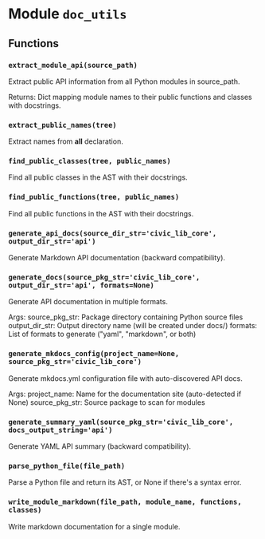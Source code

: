 # Module `doc_utils`

## Functions

### `extract_module_api(source_path)`

Extract public API information from all Python modules in source_path.

Returns:
    Dict mapping module names to their public functions and classes with docstrings.

### `extract_public_names(tree)`

Extract names from __all__ declaration.

### `find_public_classes(tree, public_names)`

Find all public classes in the AST with their docstrings.

### `find_public_functions(tree, public_names)`

Find all public functions in the AST with their docstrings.

### `generate_api_docs(source_dir_str='civic_lib_core', output_dir_str='api')`

Generate Markdown API documentation (backward compatibility).

### `generate_docs(source_pkg_str='civic_lib_core', output_dir_str='api', formats=None)`

Generate API documentation in multiple formats.

Args:
    source_pkg_str: Package directory containing Python source files
    output_dir_str: Output directory name (will be created under docs/)
    formats: List of formats to generate ("yaml", "markdown", or both)

### `generate_mkdocs_config(project_name=None, source_pkg_str='civic_lib_core')`

Generate mkdocs.yml configuration file with auto-discovered API docs.

Args:
    project_name: Name for the documentation site (auto-detected if None)
    source_pkg_str: Source package to scan for modules

### `generate_summary_yaml(source_pkg_str='civic_lib_core', docs_output_string='api')`

Generate YAML API summary (backward compatibility).

### `parse_python_file(file_path)`

Parse a Python file and return its AST, or None if there's a syntax error.

### `write_module_markdown(file_path, module_name, functions, classes)`

Write markdown documentation for a single module.
